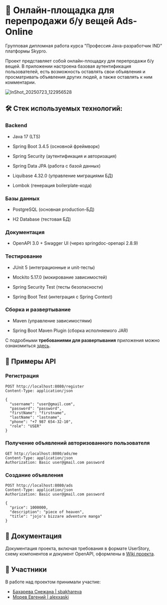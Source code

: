 # 🚀 Онлайн-площадка для перепродажи б/у вещей Ads-Online

Групповая дипломная работа курса "Профессия Java-разработчик IND" платформы Skypro. 

Проект представляет собой онлайн-площадку для перепродажи б/у вещей. В приложении настроена базовая аутентификация пользователей, есть возможность оставлять свои объявления и просматривать объявления других людей, а также оставлять к ним комментарии.

![InShot_20250723_122956528](https://github.com/user-attachments/assets/1046e8f0-9467-4a1f-8fc9-00b58b8ccf5a)


## 🛠 Стек используемых технологий: 

### Backend

- Java 17 (LTS)

- Spring Boot 3.4.5 (основной фреймворк)

- Spring Security (аутентификация и авторизация)

- Spring Data JPA (работа с базой данных)

- Liquibase 4.32.0 (управление миграциями БД)

- Lombok (генерация boilerplate-кода)

### Базы данных
- PostgreSQL (основная production-БД)

- H2 Database (тестовая БД)

### Документация

- OpenAPI 3.0 + Swagger UI (через springdoc-openapi 2.8.9)

### Тестирование

- JUnit 5 (интеграционные и unit-тесты)

- Mockito 5.17.0 (мокирование зависимостей)

- Spring Security Test (тесты безопасности)

- Spring Boot Test (интеграция с Spring Context)

### Сборка и развертывание
- Maven (управление зависимостями)

- Spring Boot Maven Plugin (сборка исполняемого JAR)

С подробными **требованиями для развертывания** приложения можно ознакомиться [здесь](https://github.com/sbakhareva/graduation-work/wiki/%D0%A2%D1%80%D0%B5%D0%B1%D0%BE%D0%B2%D0%B0%D0%BD%D0%B8%D1%8F-%D0%B4%D0%BB%D1%8F-%D1%80%D0%B0%D0%B7%D0%B2%D0%B5%D1%80%D1%82%D1%8B%D0%B2%D0%B0%D0%BD%D0%B8%D1%8F-%D0%BF%D1%80%D0%B8%D0%BB%D0%BE%D0%B6%D0%B5%D0%BD%D0%B8%D1%8F).

## 📡 Примеры API

### Регистрация
```http
POST http://localhost:8080/register
Content-Type: application/json

{
  "username": "user@gmail.com",
  "password": "password",
  "firstName": "firstname",
  "lastName": "lastname",
  "phone": "+7 987 654-32-10",
  "role": "USER"
}
```

### Получение объявлений авторизованного пользователя
```http
GET http://localhost:8080/ads/me
Content-Type: application/json
Authorization: Basic user@gmail.com password
```

### Создание объявления
```http
POST http://localhost:8080/ads
Content-Type: application/json
Authorization: Basic user@gmail.com password

{
  "price": 1000000,
  "description": "piece of heaven",
  "title": "jojo's bizzare adventure manga"
}
```

## 📖 Документация
Документация проекта, включая требования в формате UserStory, схему компонентов и документ OpenAPI, оформлены в [Wiki проекта](https://github.com/sbakhareva/graduation-work/wiki).

## 🤝 Участники
В работе над проектом принимали участие:
* [Бахарева Снежана | sbakhareva](https://github.com/sbakhareva)
* [Морев Евгений | alexxaski](https://github.com/alexxaski)

